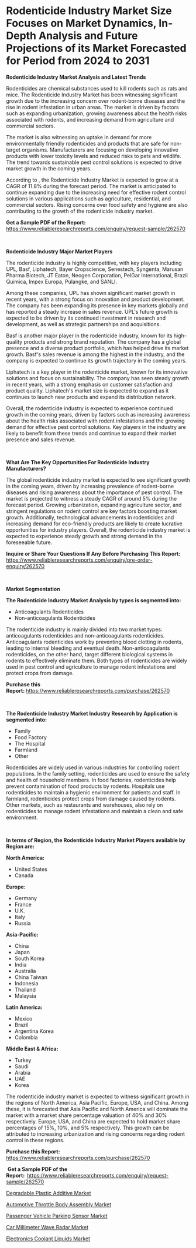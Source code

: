 <p><h1>Rodenticide Industry Market Size Focuses on Market Dynamics, In-Depth Analysis and Future Projections of its Market Forecasted for Period from 2024 to 2031</h1></p><p><strong>Rodenticide Industry Market Analysis and Latest Trends</strong></p>
<p><p>Rodenticides are chemical substances used to kill rodents such as rats and mice. The Rodenticide Industry Market has been witnessing significant growth due to the increasing concern over rodent-borne diseases and the rise in rodent infestation in urban areas. The market is driven by factors such as expanding urbanization, growing awareness about the health risks associated with rodents, and increasing demand from agriculture and commercial sectors.</p><p>The market is also witnessing an uptake in demand for more environmentally friendly rodenticides and products that are safe for non-target organisms. Manufacturers are focusing on developing innovative products with lower toxicity levels and reduced risks to pets and wildlife. The trend towards sustainable pest control solutions is expected to drive market growth in the coming years.</p><p>According to , the Rodenticide Industry Market is expected to grow at a CAGR of 11.8% during the forecast period. The market is anticipated to continue expanding due to the increasing need for effective rodent control solutions in various applications such as agriculture, residential, and commercial sectors. Rising concerns over food safety and hygiene are also contributing to the growth of the rodenticide industry market.</p></p>
<p><strong>Get a Sample PDF of the Report:&nbsp;</strong> <a href="https://www.reliableresearchreports.com/enquiry/request-sample/262570">https://www.reliableresearchreports.com/enquiry/request-sample/262570</a></p>
<p>&nbsp;</p>
<p><strong>Rodenticide Industry Major Market Players</strong></p>
<p><p>The rodenticide industry is highly competitive, with key players including UPL, Basf, Liphatech, Bayer Cropscience, Senestech, Syngenta, Marusan Pharma Biotech, JT Eaton, Neogen Corporation, PelGar International, Brazil Quimica, Impex Europa, Pulangke, and SANLI.</p><p>Among these companies, UPL has shown significant market growth in recent years, with a strong focus on innovation and product development. The company has been expanding its presence in key markets globally and has reported a steady increase in sales revenue. UPL's future growth is expected to be driven by its continued investment in research and development, as well as strategic partnerships and acquisitions.</p><p>Basf is another major player in the rodenticide industry, known for its high-quality products and strong brand reputation. The company has a global presence and a diverse product portfolio, which has helped drive its market growth. Basf's sales revenue is among the highest in the industry, and the company is expected to continue its growth trajectory in the coming years.</p><p>Liphatech is a key player in the rodenticide market, known for its innovative solutions and focus on sustainability. The company has seen steady growth in recent years, with a strong emphasis on customer satisfaction and product quality. Liphatech's market size is expected to expand as it continues to launch new products and expand its distribution network.</p><p>Overall, the rodenticide industry is expected to experience continued growth in the coming years, driven by factors such as increasing awareness about the health risks associated with rodent infestations and the growing demand for effective pest control solutions. Key players in the industry are likely to benefit from these trends and continue to expand their market presence and sales revenue.</p></p>
<p>&nbsp;</p>
<p><strong>What Are The Key Opportunities For Rodenticide Industry Manufacturers?</strong></p>
<p><p>The global rodenticide industry market is expected to see significant growth in the coming years, driven by increasing prevalence of rodent-borne diseases and rising awareness about the importance of pest control. The market is projected to witness a steady CAGR of around 5% during the forecast period. Growing urbanization, expanding agriculture sector, and stringent regulations on rodent control are key factors boosting market growth. Additionally, technological advancements in rodenticides and increasing demand for eco-friendly products are likely to create lucrative opportunities for industry players. Overall, the rodenticide industry market is expected to experience steady growth and strong demand in the foreseeable future.</p></p>
<p><strong>Inquire or Share Your Questions If Any Before Purchasing This Report:</strong> <a href="https://www.reliableresearchreports.com/enquiry/pre-order-enquiry/262570">https://www.reliableresearchreports.com/enquiry/pre-order-enquiry/262570</a></p>
<p>&nbsp;</p>
<p><strong>Market Segmentation</strong></p>
<p><strong>The Rodenticide Industry Market Analysis by types is segmented into:</strong></p>
<p><ul><li>Anticoagulants Rodenticides</li><li>Non-anticoagulants Rodenticides</li></ul></p>
<p><p>The rodenticide industry is mainly divided into two market types: anticoagulants rodenticides and non-anticoagulants rodenticides. Anticoagulants rodenticides work by preventing blood clotting in rodents, leading to internal bleeding and eventual death. Non-anticoagulants rodenticides, on the other hand, target different biological systems in rodents to effectively eliminate them. Both types of rodenticides are widely used in pest control and agriculture to manage rodent infestations and protect crops from damage.</p></p>
<p><strong>Purchase this Report:&nbsp;</strong><a href="https://www.reliableresearchreports.com/purchase/262570">https://www.reliableresearchreports.com/purchase/262570</a></p>
<p>&nbsp;</p>
<p><strong>The Rodenticide Industry Market Industry Research by Application is segmented into:</strong></p>
<p><ul><li>Family</li><li>Food Factory</li><li>The Hospital</li><li>Farmland</li><li>Other</li></ul></p>
<p><p>Rodenticides are widely used in various industries for controlling rodent populations. In the family setting, rodenticides are used to ensure the safety and health of household members. In food factories, rodenticides help prevent contamination of food products by rodents. Hospitals use rodenticides to maintain a hygienic environment for patients and staff. In farmland, rodenticides protect crops from damage caused by rodents. Other markets, such as restaurants and warehouses, also rely on rodenticides to manage rodent infestations and maintain a clean and safe environment.</p></p>
<p>&nbsp;</p>
<p><strong>In terms of Region, the Rodenticide Industry Market Players available by Region are:</strong></p>
<p>
    <p> <strong> North America: </strong>
        <ul>
            <li>United States</li>
            <li>Canada</li>
        </ul>
        </p> 
    <p> <strong> Europe: </strong>
        <ul>
            <li>Germany</li>
            <li>France</li>
            <li>U.K.</li>
            <li>Italy</li>
            <li>Russia</li>
        </ul>
        </p> 
    <p> <strong> Asia-Pacific: </strong>
        <ul>
            <li>China</li>
            <li>Japan</li>
            <li>South Korea</li>
            <li>India</li>
            <li>Australia</li>
            <li>China Taiwan</li>
            <li>Indonesia</li>
            <li>Thailand</li>
            <li>Malaysia</li>
        </ul>
        </p> 
    <p> <strong> Latin America: </strong>
        <ul>
            <li>Mexico</li>
            <li>Brazil</li>
            <li>Argentina Korea</li>
            <li>Colombia</li>
        </ul>
        </p> 
    <p> <strong> Middle East & Africa: </strong>
        <ul>
            <li>Turkey</li>
            <li>Saudi</li>
            <li>Arabia</li>
            <li>UAE</li>
            <li>Korea</li>
        </ul>
    </p>
    </p>
<p><p>The rodenticide industry market is expected to witness significant growth in the regions of North America, Asia Pacific, Europe, USA, and China. Among these, it is forecasted that Asia Pacific and North America will dominate the market with a market share percentage valuation of 40% and 30% respectively. Europe, USA, and China are expected to hold market share percentages of 15%, 10%, and 5% respectively. This growth can be attributed to increasing urbanization and rising concerns regarding rodent control in these regions.</p></p>
<p><strong>Purchase this Report: </strong><a href="https://www.reliableresearchreports.com/purchase/262570">https://www.reliableresearchreports.com/purchase/262570</a></p>
<p>&nbsp;<strong>Get a Sample PDF of the Report:&nbsp;&nbsp;</strong><a href="https://www.reliableresearchreports.com/enquiry/request-sample/262570">https://www.reliableresearchreports.com/enquiry/request-sample/262570</a></p>
<p><strong></strong></p>
<p><p><a href="https://view.publitas.com/reportprime-1/degradable-plastic-additive-market-furnish-information-about-market-size-market-share-market-dynamics-and-projections-spanning-from-2024-to-2031/">Degradable Plastic Additive Market</a></p><p><a href="https://fuschia-pecorino-a6d.notion.site/Decoding-the-Automotive-Throttle-Body-Assembly-Market-A-Deep-Dive-into-the-Latest-Market-Trends-Ma-902ec732d2fb4ba5ba3a2e3a1b55aa13">Automotive Throttle Body Assembly Market</a></p><p><a href="https://changeable-paste-463.notion.site/Insights-into-Passenger-Vehicle-Parking-Sensor-Market-Size-Analysing-Market-Share-Trends-and-Grow-33808dadddb2415a946fa9d3b651304b">Passenger Vehicle Parking Sensor Market</a></p><p><a href="https://florentine-yuzu-f42.notion.site/Car-Millimeter-Wave-Radar-Market-Size-Focuses-on-Market-Dynamics-In-Depth-Analysis-and-Future-Proje-9d1d43f2c1284756873ea886ad89b2b3">Car Millimeter Wave Radar Market</a></p><p><a href="https://view.publitas.com/reportprime-1/global-electronics-coolant-liquids-market-by-types-applications-and-major-players-with-regional-growth-rate-analysis-and-development-situation-from-2024-to-2031/">Electronics Coolant Liquids Market</a></p></p>